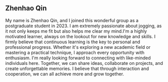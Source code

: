 ## Zhenhao Qin
My name is Zhenhao Qin, and I joined this wonderful group as a postgraduate student in 2023. I am extremely passionate about jogging, as it not only keeps me fit but also helps me clear my mind.I'm a highly motivated learner, always on the lookout for new knowledge and skills. I firmly believe that continuous learning is the key to personal and professional progress. Whether it's exploring a new academic field or mastering a practical technique, I approach every opportunity with enthusiasm. I'm really looking forward to connecting with like-minded individuals here. Together, we can share ideas, collaborate on projects, and create unforgettable memories. I believe that through interaction and cooperation, we can all achieve more and grow together.